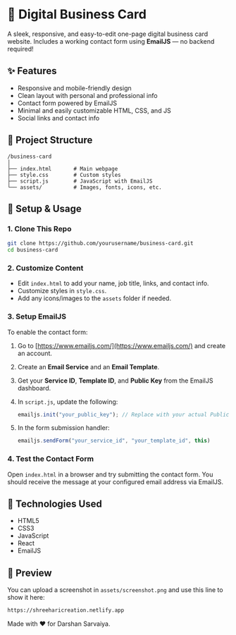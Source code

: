 # 💼 Digital Business Card

A sleek, responsive, and easy-to-edit one-page digital business card website. Includes a working contact form using **EmailJS** — no backend required!

## ✨ Features

- Responsive and mobile-friendly design
- Clean layout with personal and professional info
- Contact form powered by EmailJS
- Minimal and easily customizable HTML, CSS, and JS
- Social links and contact info

## 📁 Project Structure

```
/business-card
│
├── index.html       # Main webpage
├── style.css        # Custom styles
├── script.js        # JavaScript with EmailJS
└── assets/          # Images, fonts, icons, etc.
```

## 🔧 Setup & Usage

### 1. Clone This Repo

```bash
git clone https://github.com/yourusername/business-card.git
cd business-card
```

### 2. Customize Content

- Edit `index.html` to add your name, job title, links, and contact info.
- Customize styles in `style.css`.
- Add any icons/images to the `assets` folder if needed.

### 3. Setup EmailJS

To enable the contact form:

1. Go to [https://www.emailjs.com/](https://www.emailjs.com/) and create an account.
2. Create an **Email Service** and an **Email Template**.
3. Get your **Service ID**, **Template ID**, and **Public Key** from the EmailJS dashboard.
4. In `script.js`, update the following:
   ```javascript
   emailjs.init("your_public_key"); // Replace with your actual Public Key
   ```

5. In the form submission handler:
   ```javascript
   emailjs.sendForm("your_service_id", "your_template_id", this)
   ```

### 4. Test the Contact Form

Open `index.html` in a browser and try submitting the contact form. You should receive the message at your configured email address via EmailJS.

## 🧠 Technologies Used

- HTML5
- CSS3
- JavaScript
- React
- EmailJS

## 📸 Preview

You can upload a screenshot in `assets/screenshot.png` and use this line to show it here:

```markdown
https://shreeharicreation.netlify.app
```

Made with ❤️ for Darshan Sarvaiya.

